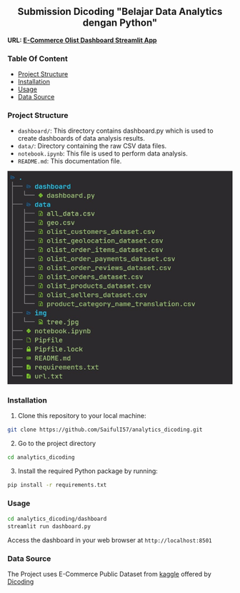 <h2 align='center'>Submission Dicoding "Belajar Data Analytics dengan Python"</h2>

**URL: [E-Commerce Olist Dashboard Streamlit App](https://saiful-analytics.streamlit.app/)**

### Table Of Content

- [Project Structure](#project-structure)
- [Installation](#installation)
- [Usage](#usage)
- [Data Source](#data-source)

### Project Structure

- `dashboard/`: This directory contains dashboard.py which is used to create dashboards of data analysis results.
- `data/`: Directory containing the raw CSV data files.
- `notebook.ipynb`: This file is used to perform data analysis.
- `README.md`: This documentation file.

![tree](./img/tree.jpg)

### Installation

1. Clone this repository to your local machine:

```bash
git clone https://github.com/SaifulI57/analytics_dicoding.git
```

2. Go to the project directory

```bash
cd analytics_dicoding

```

3. Install the required Python package by running:

```bash
pip install -r requirements.txt
```

### Usage

```bash
cd analytics_dicoding/dashboard
streamlit run dashboard.py
```

Access the dashboard in your web browser at `http://localhost:8501`

### Data Source

The Project uses E-Commerce Public Dataset from [kaggle](https://www.kaggle.com/datasets/olistbr/brazilian-ecommerce?resource=download) offered by [Dicoding](https://dicoding.com)
